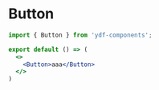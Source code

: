 # Button

```jsx
import { Button } from 'ydf-components';

export default () => (
  <>
    <Button>aaa</Button>
  </>
)
```